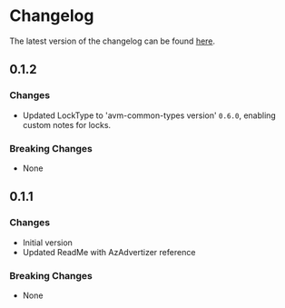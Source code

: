 # Changelog

The latest version of the changelog can be found [here](https://github.com/Azure/bicep-registry-modules/blob/main/avm/res/fabric/capacity/CHANGELOG.md).

## 0.1.2

### Changes

- Updated LockType to 'avm-common-types version' `0.6.0`, enabling custom notes for locks.

### Breaking Changes

- None

## 0.1.1

### Changes

- Initial version
- Updated ReadMe with AzAdvertizer reference

### Breaking Changes

- None
